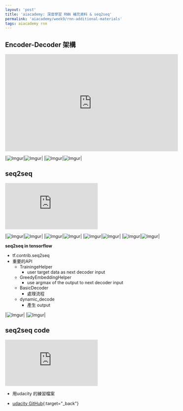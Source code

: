```yaml
---
layout: 'post'
title: 'aiacademy: 深度學習 RNN 補充資料 & seq2seq'
permalink: 'aiacademy/week9/rnn-additional-materials'
tags: aiacademy rnn
---
```


## Encoder-Decoder 架構

<iframe width="560" height="315" src="https://www.youtube.com/embed/4PwCkoW4M_k" frameborder="0" allow="accelerometer; autoplay; encrypted-media; gyroscope; picture-in-picture" allowfullscreen></iframe>

|![Imgur](https://i.imgur.com/4pTYes3.gif)|![Imgur](https://i.imgur.com/eYtIx3l.gif)|
|![Imgur](https://i.imgur.com/aP7l9um.gif)|![Imgur](https://i.imgur.com/zogOE34.gif)|

## seq2seq

<iframe src="https://www.youtube.com/embed/GsQc_5QXBM0" frameborder="0" allow="accelerometer; autoplay; encrypted-media; gyroscope; picture-in-picture" allowfullscreen></iframe>

|![Imgur](https://i.imgur.com/alu5ybr.gif)|![Imgur](https://i.imgur.com/rU07wP5.gif)|
|![Imgur](https://i.imgur.com/0j1FUzd.gif)|![Imgur](https://i.imgur.com/RfdueVk.gif)|
|![Imgur](https://i.imgur.com/rdl0NXj.gif)|![Imgur](https://i.imgur.com/jIS4QHu.gif)|
|![Imgur](https://i.imgur.com/aYrYU7g.gif)|![Imgur](https://i.imgur.com/JDT7XdW.gif)|


__seq2seq in tensorflow__

- tf.contrib.seq2seq
- 重要的API
   - TrainingeHelper
      - user target data as next decoder input
   - GreedyEmbeddingHelper
      - use argmax of the output to next decoder input
   - BasicDecoder 
      - 處理流程
   - dynamic_decode
      - 產生 output

|![Imgur](https://i.imgur.com/6Yj4uxh.gif)|
|![Imgur](https://i.imgur.com/HbjzdJr.gif)|

## seq2seq code 

<iframe src="https://www.youtube.com/embed/jO8FO5gXIas" frameborder="0" allow="accelerometer; autoplay; encrypted-media; gyroscope; picture-in-picture" allowfullscreen></iframe>

- 用udacity 的練習檔案
 
 - [udacity GitHub](https://github.com/udacity/deep-learning/blob/master/seq2seq/sequence_to_sequence_implementation.ipynb){:target="_back"}